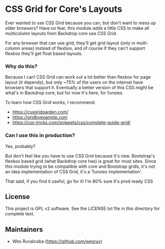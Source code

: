 CSS Grid for Core's Layouts
===========================

Ever wanted to use CSS Grid because you can, but don't want to mess up older browsers? Have no fear, this module *adds* a little CSS to make all multicolumn layouts from Backdrop core use CSS Grid.

For any browser that can use grid, they'll get grid layout (only in multi-column areas) instead of flexbox, and of course if they can't support flexbox they'll get float based layouts.

### Why do this?

Because I can! CSS Grid can work out a lot better than flexbox for page layout (it depends), but only ~75% of the users on the internet have browsers that support it. Eventually a better version of this CSS *might* be what's in Backdrop core, but for now it's here, for funsies.

To learn how CSS Grid works, I recommend:
* https://cssgridgarden.com/
* https://gridbyexample.com
* https://css-tricks.com/snippets/css/complete-guide-grid/

### Can I use this in production?

Yes, probably?

But don't feel like you have to use CSS Grid because it's new. Bootstrap's flexbox based grid (what Backdrop core has) is great for most sites. Since this module trying to be compatible with core and Bootstrap grids, it's not an idea implementation of CSS Grid, it's a 'funsies implementation'.

That said, if you find it useful, go for it! I'm 80% sure it's prod ready CSS

License
-------

This project is GPL v2 software. See the LICENSE.txt file in this directory for
complete text.

Maintainers
-----------

- Wes Ruvalcaba (https://github.com/wesruv)
